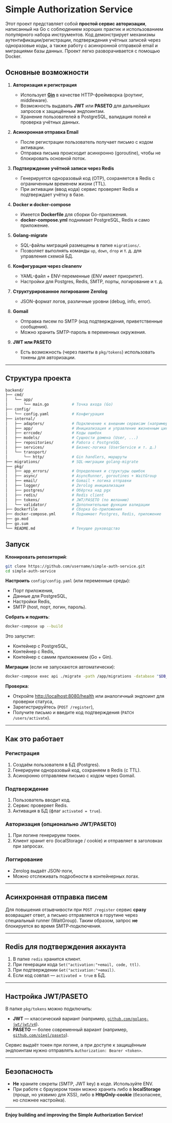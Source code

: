 # Simple Authorization Service

Этот проект представляет собой **простой сервис авторизации**, написанный на Go с соблюдением хороших практик и использованием популярного набора инструментов. Код демонстрирует механизмы аутентификации/регистрации, подтверждения учётных записей через одноразовые коды, а также работу с асинхронной отправкой email и миграциями базы данных. Проект легко разворачивается с помощью Docker.

## Основные возможности

1. **Авторизация и регистрация**  
   - Использует **[Gin](https://gin-gonic.com/)** в качестве HTTP-фреймворка (роутинг, middleware).
   - Возможность выдавать **JWT** или **PASETO** для дальнейших запросов к защищённым эндпоинтам.
   - Хранение пользователей в PostgreSQL, валидация полей и проверка учётных данных.

2. **Асинхронная отправка Email**  
   - После регистрации пользователь получает письмо с кодом активации.
   - Отправка письма происходит асинхронно (goroutine), чтобы не блокировать основной поток.

3. **Подтверждение учётной записи через Redis**  
   - Генерируется одноразовый код (OTP), сохраняется в Redis с ограниченным временем жизни (TTL).
   - При активации (ввод кода) сервис проверяет Redis и подтверждает учётку в базе.

4. **Docker и docker-compose**  
   - Имеется **Dockerfile** для сборки Go-приложения.
   - **docker-compose.yml** поднимает PostgreSQL, Redis и само приложение.

5. **Golang-migrate**  
   - SQL-файлы миграций размещены в папке `migrations/`.
   - Позволяет выполнять команды `up`, `down`, `drop` и т. д. для управления схемой БД.

6. **Конфигурация через cleanenv**  
   - YAML-файл + ENV-переменные (ENV имеет приоритет).
   - Настройки для Postgres, Redis, SMTP, порты, логирование и т. д.

7. **Структурированное логирование Zerolog**  
   - JSON-формат логов, различные уровни (debug, info, error).

8. **Gomail**  
   - Отправка писем по SMTP (код подтверждения, приветственные сообщения).
   - Можно хранить SMTP-пароль в переменных окружения.

9. **JWT или PASETO**  
   - Есть возможность (через пакеты в `pkg/tokens`) использовать токены для авторизации.

---

## Структура проекта

```bash
backend/
├── cmd/
│   └── app/
│       └── main.go          # Точка входа (Go)
├── config/
│   └── config.yaml          # Конфигурация
├── internal/
│   ├── adapters/            # Подключение к внешним сервисам (например, EmailAdapter)
│   ├── app/                 # Инициализация и управление жизненным циклом приложения
│   ├── errcode/             # Коды ошибок
│   ├── models/              # Сущности домена (User, ...)
│   ├── repositories/        # Работа с PostgreSQL
│   ├── services/            # Бизнес-логика (UserService и т. д.)
│   └── transport/
│       └── http/            # Gin handlers, маршруты
├── migrations/              # SQL-миграции golang-migrate
├── pkg/
│   ├── app_errors/          # Определения и структуры ошибок
│   ├── async/               # AsyncRunner, goroutines + WaitGroup
│   ├── email/               # Gomail + логика отправки
│   ├── logger/              # Zerolog инициализация
│   ├── postgres/            # Обёртка над pgx
│   ├── redis/               # Redis client
│   ├── tokens/              # JWT/PASETO (по желанию)
│   └── validator/           # Дополнительные функции валидации
├── Dockerfile               # Сборка Go-приложения
├── docker-compose.yml       # Поднимает Postgres, Redis, приложение
├── go.mod
├── go.sum
└── README.md                # Текущее руководство
```
## Запуск

**Клонировать репозиторий**:
```bash
git clone https://github.com/username/simple-auth-service.git
cd simple-auth-service
```

**Настроить** `config/config.yaml` (или переменные среды):

- Порт приложения,
- Данные для PostgreSQL,
- Настройки Redis,
- SMTP (host, порт, логин, пароль).

**Собрать и поднять**:
```bash
docker-compose up --build
```
Это запустит:
- Контейнер с PostgreSQL,
- Контейнер с Redis,
- Контейнер с самим приложением (Go + Gin).

**Миграции** (если не запускаются автоматически):
```bash
docker-compose exec api ./migrate -path /app/migrations -database "$DB_SOURCE" up
```

**Проверка**:
- Откройте [http://localhost:8080/health](http://localhost:8080/health) или аналогичный эндпоинт для проверки статуса,
- Зарегистрируйтесь (`POST /register`),
- Получите письмо и введите код подтверждения (`PATCH /users/activate`).

---

## Как это работает

### Регистрация
1. Создаём пользователя в БД (Postgres).
2. Генерируем одноразовый код, сохраняем в Redis (с TTL).
3. Асинхронно отправляем письмо с кодом через Gomail.

### Подтверждение
1. Пользователь вводит код.
2. Сервис проверяет Redis.
3. Активация в БД (флаг `activated = true`).

### Авторизация (опционально JWT/PASETO)
1. При логине генерируем токен.
2. Клиент хранит его (localStorage / cookie) и отправляет в заголовках при запросах.

### Логгирование
- Zerolog выдаёт JSON-логи,
- Можно отслеживать подробности в контейнерных логах.

---

## Асинхронная отправка писем

Для повышения отзывчивости при `POST /register` сервис **сразу** возвращает ответ, а письмо отправляется в горутине через специальный runner (WaitGroup). Таким образом, запрос **не** блокируется во время SMTP‐подключения.

---

## Redis для подтверждения аккаунта

1. В папке `redis` хранится клиент.
2. При генерации кода `Set("activation:"+email, code, ttl)`.
3. При подтверждении `Get("activation:"+email)`.
4. Если код совпал — `activated = true` в БД.

---

## Настройка JWT/PASETO

В папке `pkg/tokens` можно подключить:

- **JWT** — классический вариант (например, [`github.com/golang-jwt/jwt/v4`](https://github.com/golang-jwt/jwt)).
- **PASETO** — более современный вариант (например, [`github.com/o1egl/paseto`](https://github.com/o1egl/paseto)).

Сервис выдаёт токен при логине, а при доступе к защищённым эндпоинтам нужно отправлять `Authorization: Bearer <token>`.

---

## Безопасность

- **Не** храните секреты (SMTP, JWT key) в коде. Используйте ENV.
- При работе с браузером токен можно хранить либо в **localStorage** (проще, но уязвимо для XSS), либо в **HttpOnly-cookie** (безопаснее, но сложнее настройка).

---

**Enjoy building and improving the Simple Authorization Service!**
